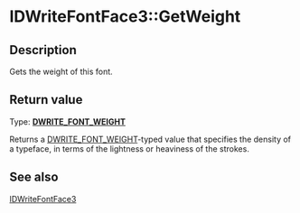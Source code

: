 # IDWriteFontFace3::GetWeight

## Description

Gets the weight of this font.

## Return value

Type: **[DWRITE_FONT_WEIGHT](https://learn.microsoft.com/windows/win32/api/dwrite/ne-dwrite-dwrite_font_weight)**

Returns a [DWRITE_FONT_WEIGHT](https://learn.microsoft.com/windows/win32/api/dwrite/ne-dwrite-dwrite_font_weight)-typed value that specifies the density of a typeface, in terms of the lightness or heaviness of the strokes.

## See also

[IDWriteFontFace3](https://learn.microsoft.com/windows/win32/api/dwrite_3/nn-dwrite_3-idwritefontface3)